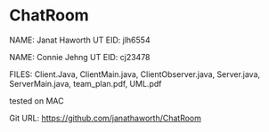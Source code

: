 # ChatRoom

NAME: Janat Haworth 
UT EID: jlh6554

NAME: Connie Jehng 
UT EID: cj23478

FILES: Client.Java, ClientMain.java, ClientObserver.java, Server.java, ServerMain.java, team_plan.pdf, UML.pdf

tested on MAC

Git URL: https://github.com/janathaworth/ChatRoom
